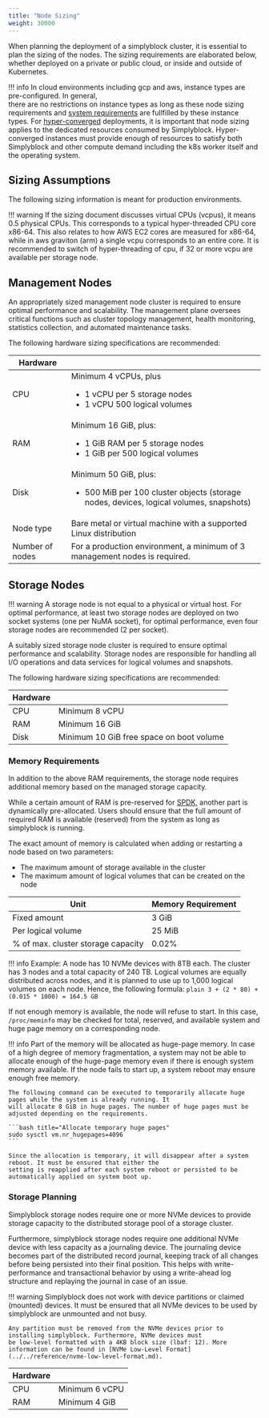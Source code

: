 ```yaml
---
title: "Node Sizing"
weight: 30000
---
```


When planning the deployment of a simplyblock cluster, it is essential to plan the sizing of the nodes. The sizing
requirements are elaborated below, whether deployed on a private or public cloud, or inside and outside of Kubernetes.

!!! info
    In cloud environments including gcp and aws, instance types are pre-configured. In general,  
    there are no restrictions on instance types as long as these node sizing requirements and 
    [system requirements](recommendations.md) are fullfilled 
    by these instance types. For [hyper-converged](../../architecture/concepts/hyper-converged.md) 
    deployments,  it is important that node sizing applies to the dedicated resources consumed by 
    Simplyblock. Hyper-converged instances must provide enough of resources to satisfy both
    Simplyblock and other compute demand including the k8s worker itself and the operating system.

## Sizing Assumptions

The following sizing information is meant for production environments.

!!! warning
    If the sizing document discusses virtual CPUs (vcpus), it means 0.5 physical CPUs. This corresponds to a typical
    hyper-threaded CPU core x86-64. This also relates to how AWS EC2 cores are measured for x86-64, while in aws graviton (arm) a single vcpu corresponds to an 
    entire core. It is recommended to switch of hyper-threading of cpu, if 32 or more vcpu are available per storage node. 

## Management Nodes

An appropriately sized management node cluster is required to ensure optimal performance and scalability. The management
plane oversees critical functions such as cluster topology management, health monitoring, statistics collection,
and automated maintenance tasks.

The following hardware sizing specifications are recommended:

| Hardware        |                                                                                                                             |
|-----------------|-----------------------------------------------------------------------------------------------------------------------------|
| CPU             | Minimum 4 vCPUs, plus<ul><li>1 vCPU per 5 storage nodes</li><li>1 vCPU 500 logical volumes</li></ul>                        |
| RAM             | Minimum 16 GiB, plus:<ul><li>1 GiB RAM per 5 storage nodes</li><li>1 GiB per 500 logical volumes</li></ul>                   |
| Disk            | Minimum 50 GiB, plus:<ul><li>500 MiB per 100 cluster objects (storage nodes, devices, logical volumes, snapshots)</li></ul> |
| Node type       | Bare metal or virtual machine with a supported Linux distribution                                                           |
| Number of nodes | For a production environment, a minimum of 3 management nodes is required.                                                  |

## Storage Nodes

!!! warning
    A storage node is not equal to a physical or virtual host. For optimal performance, at least two storage nodes are
    deployed on two socket systems (one per NuMA socket), for optimal performance, even four storage nodes are
    recommended (2 per socket). 

A suitably sized storage node cluster is required to ensure optimal performance and scalability. Storage nodes are
responsible for handling all I/O operations and data services for logical volumes and snapshots.

The following hardware sizing specifications are recommended:

| Hardware |                                                                                                           |
|----------|-----------------------------------------------------------------------------------------------------------|
| CPU      | Minimum 8 vCPU                                                                                            |
| RAM      | Minimum 16 GiB                                                                                             |
| Disk     | Minimum 10 GiB free space on boot volume                                                                  |

### Memory Requirements

In addition to the above RAM requirements, the storage node requires additional memory based on the managed storage
capacity.

While a certain amount of RAM is pre-reserved for [SPDK](../../important-notes/terminology.md#spdk-storage-performance-development-kit),
another part is dynamically pre-allocated. Users should ensure that the full amount of required RAM is available
(reserved) from the system as long as simplyblock is running.

The exact amount of memory is calculated when adding or restarting a node based on two parameters:

- The maximum amount of storage available in the cluster
- The maximum amount of logical volumes that can be created on the node

| Unit                                | Memory Requirement |
|-------------------------------------|--------------------|
| Fixed amount                        | 3 GiB              |
| Per logical volume                  | 25 MiB             |
| % of max. cluster storage capacity  | 0.02%              |

!!! info
    Example: A node has 10 NVMe devices with 8TB each. The cluster has 3 nodes and a total capacity of 240 TB.
    Logical volumes are equally distributed across nodes, and it is planned to use up to 1,000 logical volumes on
    each node. Hence, the following formula:
    ```plain
    3 + (2 * 80) + (0.015 * 1000) = 164.5 GB
    ```

If not enough memory is available, the node will refuse to start. In this case, `/proc/meminfo` may be checked for
total, reserved, and available system and huge page memory on a corresponding node. 

!!! info
    Part of the memory will be allocated as huge-page memory. In case of a high degree of memory fragmentation, a system
    may not be able to allocate enough of the huge-page memory even if there is enough system memory available. If the
    node fails to start up, a system reboot may ensure enough free memory.  
    
    The following command can be executed to temporarily allocate huge pages while the system is already running. It
    will allocate 8 GiB in huge pages. The number of huge pages must be adjusted depending on the requirements.

    ```bash title="Allocate temporary huge pages"
    sudo sysctl vm.nr_hugepages=4096
    ```

    Since the allocation is temporary, it will disappear after a system reboot. It must be ensured that either the
    setting is reapplied after each system reboot or persisted to be automatically applied on system boot up.

### Storage Planning

Simplyblock storage nodes require one or more NVMe devices to provide storage capacity to the distributed storage pool
of a storage cluster.

Furthermore, simplyblock storage nodes require one additional NVMe device with less capacity as a journaling device.
The journaling device becomes part of the distributed record journal, keeping track of all changes before being
persisted into their final position. This helps with write-performance and transactional behavior by using a
write-ahead log structure and replaying the journal in case of an issue.

!!! warning
    Simplyblock does not work with device partitions or claimed (mounted) devices. It must be ensured that all NVMe
    devices to be used by simplyblock are unmounted and not busy.

    Any partition must be removed from the NVMe devices prior to installing simplyblock. Furthermore, NVMe devices must
    be low-level formatted with a 4KB block size (lbaf: 12). More information can be found in [NVMe Low-Level Format](../../reference/nvme-low-level-format.md).

| Hardware |                                                      |
|----------|------------------------------------------------------|
| CPU      | Minimum 6 vCPU                                       |
| RAM      | Minimum 4 GiB                                        |
